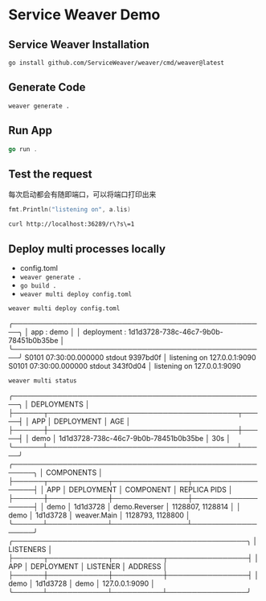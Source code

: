 # Service Weaver Demo

## Service Weaver Installation

```shell
go install github.com/ServiceWeaver/weaver/cmd/weaver@latest
```

## Generate Code

```shell
weaver generate .
```

## Run App

```go
go run .
```

## Test the request

每次启动都会有随即端口，可以将端口打印出来

```go
fmt.Println("listening on", a.lis)
```

```shell
curl http://localhost:36289/r\?s\=1
```

## Deploy multi processes locally

- config.toml
- `weaver generate .`
- `go build .`
- `weaver multi deploy config.toml`

```shell
weaver multi deploy config.toml
```

╭───────────────────────────────────────────────────╮
│ app        : demo                                 │
│ deployment : 1d1d3728-738c-46c7-9b0b-78451b0b35be │
╰───────────────────────────────────────────────────╯
S0101 07:30:00.000000 stdout               9397bd0f                      │ listening on 127.0.0.1:9090
S0101 07:30:00.000000 stdout               343f0d04                      │ listening on 127.0.0.1:9090

```shell
weaver multi status
```

╭───────────────────────────────────────────────────╮
│ DEPLOYMENTS                                       │
├──────┬──────────────────────────────────────┬─────┤
│ APP  │ DEPLOYMENT                           │ AGE │
├──────┼──────────────────────────────────────┼─────┤
│ demo │ 1d1d3728-738c-46c7-9b0b-78451b0b35be │ 30s │
╰──────┴──────────────────────────────────────┴─────╯
╭──────────────────────────────────────────────────────╮
│ COMPONENTS                                           │
├──────┬────────────┬───────────────┬──────────────────┤
│ APP  │ DEPLOYMENT │ COMPONENT     │ REPLICA PIDS     │
├──────┼────────────┼───────────────┼──────────────────┤
│ demo │ 1d1d3728   │ demo.Reverser │ 1128807, 1128814 │
│ demo │ 1d1d3728   │ weaver.Main   │ 1128793, 1128800 │
╰──────┴────────────┴───────────────┴──────────────────╯
╭───────────────────────────────────────────────╮
│ LISTENERS                                     │
├──────┬────────────┬──────────┬────────────────┤
│ APP  │ DEPLOYMENT │ LISTENER │ ADDRESS        │
├──────┼────────────┼──────────┼────────────────┤
│ demo │ 1d1d3728   │ demo     │ 127.0.0.1:9090 │
╰──────┴────────────┴──────────┴────────────────╯
